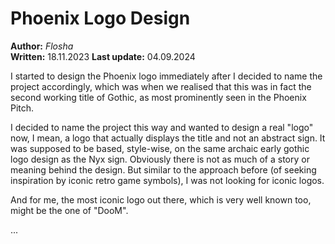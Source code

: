 # Phoenix Logo Design

**Author:** *Flosha*  
**Written:** 18.11.2023
**Last update:** 04.09.2024


I started to design the Phoenix logo immediately after I decided to name the project accordingly, which was when we realised that this was in fact the second working title of Gothic, as most prominently seen in the Phoenix Pitch.  

I decided to name the project this way and wanted to design a real "logo" now, I mean, a logo that actually displays the title and not an abstract sign. It was supposed to be based, style-wise, on the same archaic early gothic logo design as the Nyx sign. Obviously there is not as much of a story or meaning behind the design. But similar to the approach before (of seeking inspiration by iconic retro game symbols), I was not looking for iconic logos. 

And for me, the most iconic logo out there, which is very well known too, might be the one of "DooM".

...


